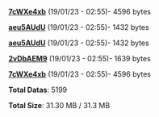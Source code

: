 [**7cWXe4xb**](/data/7cWXe4xb.txt) (19/01/23 - 02:55)- 4596 bytes

[**aeu5AUdU**](/data/aeu5AUdU.txt) (19/01/23 - 02:55)- 1432 bytes

[**aeu5AUdU**](/data/aeu5AUdU.txt) (19/01/23 - 02:55)- 1432 bytes

[**2vDbAEM9**](/data/2vDbAEM9.txt) (19/01/23 - 02:55)- 1639 bytes

[**7cWXe4xb**](/data/7cWXe4xb.txt) (19/01/23 - 02:55)- 4596 bytes

**Total Datas**: 5199

**Total Size**: 31.30 MB / 31.3 MB
